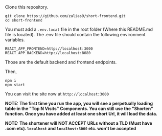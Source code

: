 Clone this repository.

```
git clone https://github.com/zalias9/short-frontend.git
cd short-frontend
```

You must add a `.env.local` file in the root folder (Where this README.md file is located). The .env file should contain the following environment variables.

```
REACT_APP_FRONTEND=http://localhost:3000
REACT_APP_BACKEND=http://localhost:8080
```

Those are the default backend and frontend endpoints.

Then,

```
npm i
npm start
```

You can visit the site now at `http://localhost:3000`

**NOTE: The first time you run the app, you will see a perpetually loading table in the "Top N Visits" Components. You can still use the "Shorten" function. Once you have added at least one short Url, it will load the data.**

**NOTE: The shortener will NOT ACCEPT URLs without a TLD (Must have .com etc). `localhost` and `localhost:3000` etc. won't be accepted**
